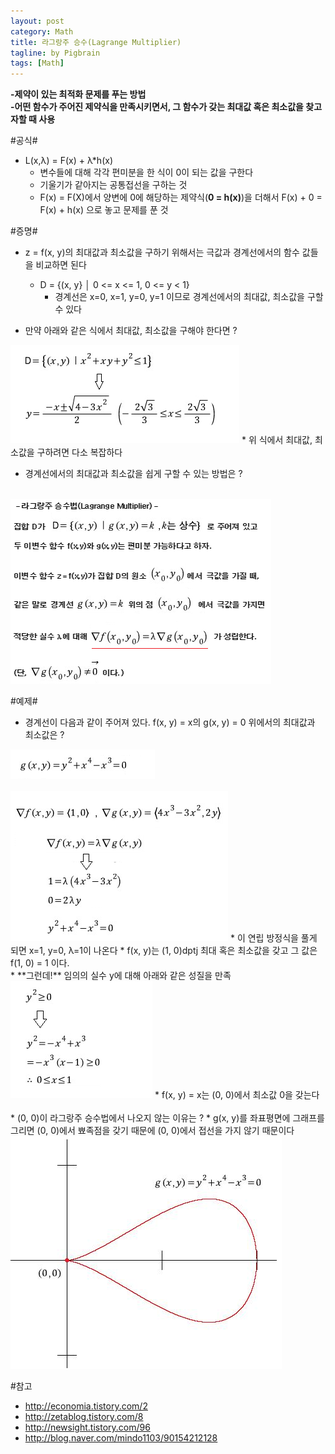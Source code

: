 ```yaml
---
layout: post
category: Math
title: 라그랑주 승수(Lagrange Multiplier)
tagline: by Pigbrain
tags: [Math]
---
```


<!--more-->

**-제약이 있는 최적화 문제를 푸는 방법**  
**-어떤 함수가 주어진 제약식을 만족시키면서, 그 함수가 갖는 최대값 혹은 최소값을 찾고자할 때 사용**
  
#공식#
* L(x,λ) = F(x) + λ*h(x)
	* 변수들에 대해 각각 편미분을 한 식이 0이 되는 값을 구한다
	* 기울기가 같아지는 공통접선을 구하는 것
	* F(x) = F(X)에서 양변에 0에 해당하는 제약식(**0 = h(x)**)을 더해서 F(x) + 0 = F(x) + h(x) 으로 놓고 문제를 푼 것

#증명#
* z = f(x, y)의 최대값과 최소값을 구하기 위해서는 극값과 경계선에서의 함수 값들을 비교하면 된다
	* D = {(x, y} │ 0 <= x <= 1,  0 <= y < 1} 
		* 경계선은 x=0, x=1, y=0, y=1 이므로 경계선에서의 최대값, 최소값을 구할 수 있다

* 만약 아래와 같은 식에서 최대값, 최소값을 구해야 한다면 ?  
<img src="/assets/themes/Snail/img/Math/LagrangeMultiplier/prof1.png" alt="">   
	* 위 식에서 최대값, 최소값을 구하려면 다소 복잡하다 

* 경계선에서의 최대값과 최소값을 쉽게 구할 수 있는 방법은 ?
<br>
<img src="/assets/themes/Snail/img/Math/LagrangeMultiplier/prof2.png" alt="">    



#예제#

* 경계선이 다음과 같이 주어져 있다. f(x, y) = x의 g(x, y) = 0 위에서의 최대값과 최소값은 ?
<img src="/assets/themes/Snail/img/Math/LagrangeMultiplier/ex1.png" alt=""> 
<br>
<br>
<img src="/assets/themes/Snail/img/Math/LagrangeMultiplier/ex2.png" alt=""> 
* 이 연립 방정식을 풀게 되면 x=1, y=0, λ=1이 나온다
* f(x, y)는 (1, 0)dptj 최대 혹은 최소값을 갖고 그 값은 f(1, 0) = 1 이다.
<br>
* **그런데!** 임의의 실수 y에 대해 아래와 같은 성질을 만족
<img src="/assets/themes/Snail/img/Math/LagrangeMultiplier/ex3.png" alt="">
* f(x, y) = x는 (0, 0)에서 최소값 0을 갖는다
<br>
<br>
* (0, 0)이 라그랑주 승수법에서 나오지 않는 이유는 ?
	* g(x, y)를 좌표평면에 그래프를 그리면 (0, 0)에서 뾰족점을 갖기 때문에 (0, 0)에서 접선을 가지 않기 때문이다
<img src="/assets/themes/Snail/img/Math/LagrangeMultiplier/ex4.png" alt="">  


#참고
* http://economia.tistory.com/2  
* http://zetablog.tistory.com/8  
* http://newsight.tistory.com/96  
* http://blog.naver.com/mindo1103/90154212128  